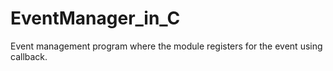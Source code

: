 # EventManager_in_C
Event management program where the module registers for the event using callback. 
